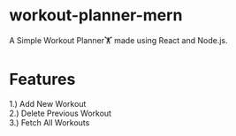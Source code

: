 # workout-planner-mern
A Simple Workout Planner🏋️ made using React and Node.js.
# Features
1.) Add New Workout \
2.) Delete Previous Workout \
3.) Fetch All Workouts
